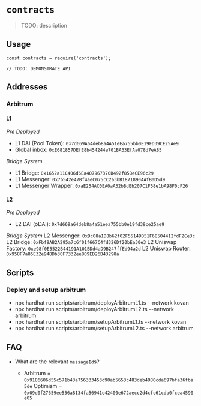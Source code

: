 # `contracts`

> TODO: description

## Usage

```
const contracts = require('contracts');

// TODO: DEMONSTRATE API
```

## Addresses

### Arbitrum

#### L1

_Pre Deployed_
* L1 DAI (Pool Token): `0x7d669A64deb8a4A51eEa755bb0E19FD39CE25Ae9`
* Global inbox: `0xE681857DEfE8b454244e701BA63EfAa078d7eA85`

_Bridge System_
* L1 Bridge: `0x1652a11C406d6Ea407967370B492f85BeCE96c29`
* L1 Messenger: `0x7b542e47Bf4aeC075cC2a3bB1871890AAfB0D5d9`
* L1 Messenger Wrapper: `0xaE254AC0EA0aA32bBdEb207C1F58e1bA98F0cF26`


#### L2

_Pre Deployed_
* L2 DAI (oDAI): `0x7d669a64deb8a4a51eea755bb0e19fd39ce25ae9`

_Bridge System_
L2 Messenger: `0xDc08a1D8b62f02F55149D51F68504412fdF2Ce3c`
L2 Bridge: `0xFbf9AB2A295a7c6f01f667C4fd326Df20bEa30e3`
L2 Uniswap Factory: `0xe98f0E5522B44191A101BDd4aD9B247ffEd94a2d`
L2 Uniswap Router: `0x958F7a85E32e948Db30F7332ee809ED26B43298a`

## Scripts

### Deploy and setup arbitrum

* npx hardhat run scripts/arbitrum/deployArbitrumL1.ts --network kovan
* npx hardhat run scripts/arbitrum/deployArbitrumL2.ts --network arbitrum
* npx hardhat run scripts/arbitrum/setupArbitrumL1.ts --network kovan
* npx hardhat run scripts/arbitrum/setupArbitrumL2.ts --network arbitrum

## FAQ

* What are the relevant `messageId`s?

    * Arbitrum = `0x9186606d55c571b43a756333453d90ab5653c483deb4980cda697bfa36fba5de`
      Optimism = `0x09d0f27659ee556a8134fa56941e42400e672aecc2d4cfc61cdb0fcea4590e05`